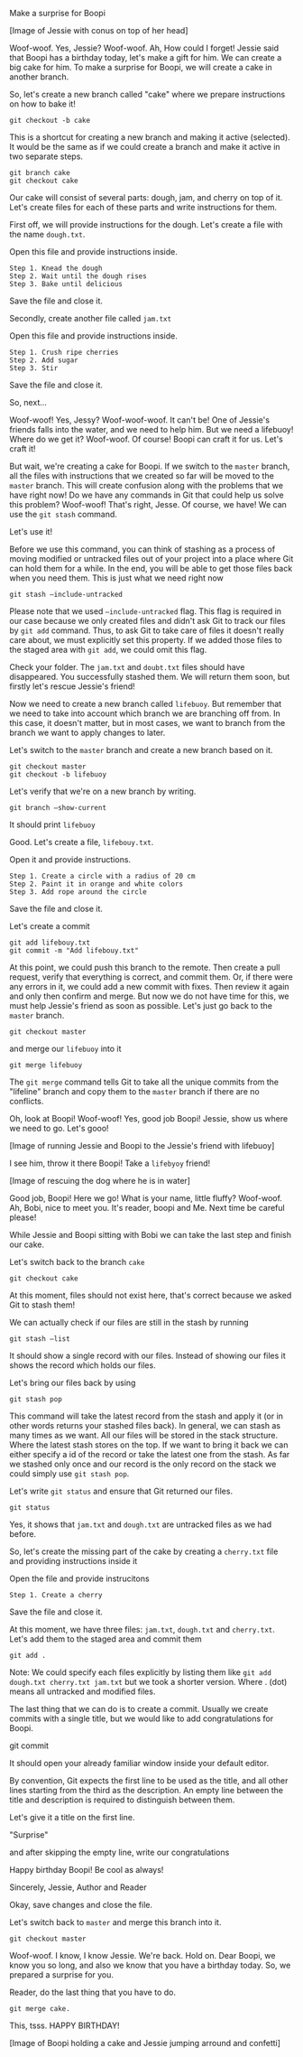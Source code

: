 Make a surprise for Boopi

[Image of Jessie with conus on top of her head]

Woof-woof. Yes, Jessie? Woof-woof. Ah, How could I forget! Jessie said that Boopi has a birthday today, let's make a gift for him. We can create a big cake for him. To make a surprise for Boopi, we will create a cake in another branch.

So, let's create a new branch called "cake" where we prepare instructions on how to bake it!

```
git checkout -b cake
```

This is a shortcut for creating a new branch and making it active (selected). It would be the same as if we could create a branch and make it active in two separate steps.

```
git branch cake
git checkout cake
```

Our cake will consist of several parts: dough, jam, and cherry on top of it. Let's create files for each of these parts and write instructions for them.

First off, we will provide instructions for the dough. Let's create a file with the name `dough.txt`.

Open this file and provide instructions inside.

```
Step 1. Knead the dough
Step 2. Wait until the dough rises
Step 3. Bake until delicious
```

Save the file and close it.

Secondly, create another file called `jam.txt`

Open this file and provide instructions inside.

```
Step 1. Crush ripe cherries
Step 2. Add sugar
Step 3. Stir
```

Save the file and close it.

So, next...

Woof-woof! Yes, Jessy? Woof-woof-woof. It can't be! One of Jessie's friends falls into the water, and we need to help him. But we need a lifebuoy! Where do we get it? Woof-woof. Of course! Boopi can craft it for us. Let's craft it!

But wait, we're creating a cake for Boopi. If we switch to the `master` branch, all the files with instructions that we created so far will be moved to the `master` branch. This will create confusion along with the problems that we have right now! Do we have any commands in Git that could help us solve this problem? Woof-woof! That's right, Jesse. Of course, we have! We can use the `git stash` command.

Let's use it!

Before we use this command, you can think of stashing as a process of moving modified or untracked files out of your project into a place where Git can hold them for a while. In the end, you will be able to get those files back when you need them. This is just what we need right now

```
git stash —include-untracked
```

Please note that we used `—include-untracked` flag. This flag is required in our case because we only created files and didn't ask Git to track our files by `git add` command. Thus, to ask Git to take care of files it doesn't really care about, we must explicitly set this property. If we added those files to the staged area with `git add`, we could omit this flag.

Check your folder. The `jam.txt` and `doubt.txt` files should have disappeared. You successfully stashed them. We will return them soon, but firstly let's rescue Jessie's friend!

Now we need to create a new branch called `lifebuoy`. But remember that we need to take into account which branch we are branching off from. In this case, it doesn't matter, but in most cases, we want to branch from the branch we want to apply changes to later.

Let's switch to the `master` branch and create a new branch based on it.

```
git checkout master
git checkout -b lifebuoy
```

Let's verify that we're on a new branch by writing. 

```
git branch —show-current
````

It should print `lifebuoy`

Good. Let's create a file, `lifebouy.txt`.

Open it and provide instructions.

```
Step 1. Create a circle with a radius of 20 cm
Step 2. Paint it in orange and white colors
Step 3. Add rope around the circle
```

Save the file and close it.

Let's create a commit

```
git add lifebouy.txt
git commit -m "Add lifebouy.txt"
```

At this point, we could push this branch to the remote. Then create a pull request, verify that everything is correct, and commit them. Or, if there were any errors in it, we could add a new commit with fixes. Then review it again and only then confirm and merge. But now we do not have time for this, we must help Jessie's friend as soon as possible. Let's just go back to the `master` branch.

```
git checkout master
```

and merge our `lifebuoy` into it

```
git merge lifebuoy
```

The `git merge` command tells Git to take all the unique commits from the "lifeline" branch and copy them to the `master` branch if there are no conflicts.

Oh, look at Boopi! Woof-woof! Yes, good job Boopi! Jessie, show us where we need to go. Let's gooo!

[Image of running Jessie and Boopi to the Jessie's friend with lifebuoy]

I see him, throw it there Boopi! Take a `lifebyoy` friend!

[Image of rescuing the dog where he is in water]

Good job, Boopi! Here we go! What is your name, little fluffy? Woof-woof. Ah, Bobi, nice to meet you. It's reader, boopi and Me. Next time be careful  please! 

While Jessie and Boopi sitting with Bobi we can take the last step and finish our cake.

Let's switch back to the branch `cake`

```
git checkout cake
```

At this moment, files should not exist here, that's correct because we asked Git to stash them!

We can actually check if our files are still in the stash by running

```
git stash —list
```

It should show a single record with our files. Instead of showing our files it shows the record which holds our files.

Let's bring our files back by using 

```
git stash pop
```

This command will take the latest record from the stash and apply it (or in other words returns your stashed files back). In general, we can stash as many times as we want. All our files will be stored in the stack structure. Where the latest stash stores on the top. If we want to bring it back we can either specify a id of the record or take the latest one from the stash. As far we stashed only once and our record is the only record on the stack we could simply use `git stash pop`.

Let's write `git status` and ensure that Git returned our files.

```
git status
```

Yes, it shows that `jam.txt` and `dough.txt` are untracked files as we had before. 

So, let's create the missing part of the cake by creating a `cherry.txt` file and providing instructions inside it

Open the file and provide instrucitons

```
Step 1. Create a cherry
```

Save the file and close it.

At this moment, we have three files: `jam.txt`, `dough.txt` and `cherry.txt`. Let's add them to the staged area and commit them

```
git add .
```

Note: We could specify each files explicitly by listing them like `git add dough.txt cherry.txt jam.txt` but we took a shorter version. Where . (dot) means all untracked and modified files.


The last thing that we can do is to create a commit. Usually we create commits with a single title, but we would like to add congratulations for Boopi.

git commit 

It should open your already familiar window inside your default editor.

By convention, Git expects the first line to be used as the title, and all other lines starting from the third as the description. An empty line between the title and description is required to distinguish between them.

Let's give it a title on the first line. 

"Surprise" 

and after skipping the empty line, write our congratulations

Happy birthday Boopi! Be cool as always!

Sincerely,
Jessie, Author and Reader

Okay, save changes and close the file.

Let's switch back to `master` and merge this branch into it.

```
git checkout master
```

Woof-woof. I know, I know Jessie. We're back. Hold on. Dear Boopi, we know you so long, and also we know that you have a birthday today. So, we prepared a surprise for you. 

Reader, do the last thing that you have to do.

```
git merge cake.
```

This, tsss. HAPPY BIRTHDAY!

[Image of Boopi holding a cake and Jessie jumping arround and confetti]


